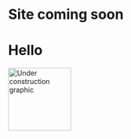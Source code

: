 # Site coming soon
<h1>Hello</h1>
<a title="I do not exist, Public domain, via Wikimedia Commons" href="https://commons.wikimedia.org/wiki/File:Under_construction_graphic.gif"><img width="128" alt="Under construction graphic" src="https://upload.wikimedia.org/wikipedia/commons/1/19/Under_construction_graphic.gif"></a>
